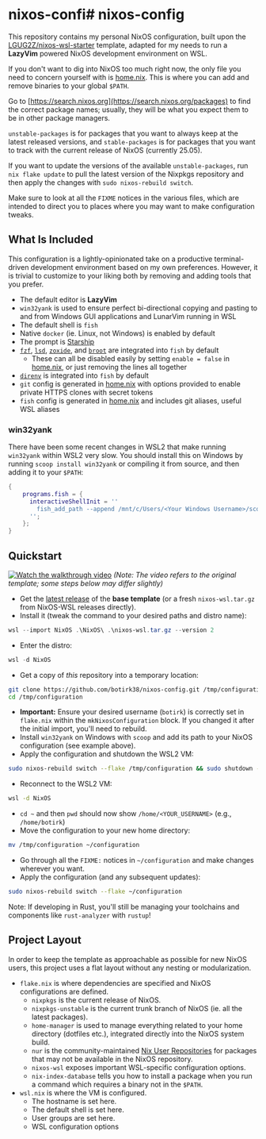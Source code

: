 # nixos-confi# nixos-config

This repository contains my personal NixOS configuration, built upon the
[LGUG2Z/nixos-wsl-starter](https://github.com/LGUG2Z/nixos-wsl-starter) template,
adapted for my needs to run a **LazyVim** powered
NixOS development environment on WSL.

If you don't want to dig into NixOS too much right now, the only file you need
to concern yourself with is [home.nix](home.nix). This is where you can add and
remove binaries to your global `$PATH`.

Go to [https://search.nixos.org](https://search.nixos.org/packages) to find the
correct package names; usually, they will be what you expect them to be
in other package managers.

`unstable-packages` is for packages that you want to always keep at the latest
released versions, and `stable-packages` is for packages that you want to track
with the current release of NixOS (currently 25.05).

If you want to update the versions of the available `unstable-packages`, run
`nix flake update` to pull the latest version of the Nixpkgs repository and
then apply the changes with `sudo nixos-rebuild switch`.

Make sure to look at all the `FIXME` notices in the various files, which are
intended to direct you to places where you may want to make configuration
tweaks.

## What Is Included

This configuration is a lightly-opinionated take on a productive terminal-driven
development environment based on my own preferences. However, it is trivial to
customize to your liking both by removing and adding tools that you prefer.

- The default editor is **LazyVim**
- `win32yank` is used to ensure perfect bi-directional copying and pasting to
  and from Windows GUI applications and LunarVim running in WSL
- The default shell is `fish`
- Native `docker` (ie. Linux, not Windows) is enabled by default
- The prompt is [Starship](https://starship.rs/)
- [`fzf`](https://github.com/junegunn/fzf),
  [`lsd`](https://github.com/lsd-rs/lsd),
  [`zoxide`](https://github.com/ajeetdsouza/zoxide), and
  [`broot`](https://github.com/Canop/broot) are integrated into `fish` by
  default
  - These can all be disabled easily by setting `enable = false` in
    [home.nix](home.nix), or just removing the lines all together
- [`direnv`](https://github.com/direnv/direnv) is integrated into `fish` by
  default
- `git` config is generated in [home.nix](home.nix) with options provided to
  enable private HTTPS clones with secret tokens
- `fish` config is generated in [home.nix](home.nix) and includes git aliases,
  useful WSL aliases

### win32yank

There have been some recent changes in WSL2 that make running `win32yank`
within WSL2 very slow. You should install this on Windows by running `scoop
install win32yank` or compiling it from source, and then adding it to your `$PATH`:

```nix
{
    programs.fish = {
      interactiveShellInit = ''
        fish_add_path --append /mnt/c/Users/<Your Windows Username>/scoop/apps/win32yank/0.1.1
      '';
    };
}
```

## Quickstart

[![Watch the walkthrough video](https://img.youtube.com/vi/ZuVQds2hncs/hqdefault.jpg)](https://www.youtube.com/watch?v=ZuVQds2hncs)
_(Note: The video refers to the original template; some steps below may differ slightly)_

- Get the [latest
  release](https://github.com/LGUG2Z/nixos-wsl-starter/releases) of the **base template** (or a fresh `nixos-wsl.tar.gz` from NixOS-WSL releases directly).
- Install it (tweak the command to your desired paths and distro name):

```powershell
wsl --import NixOS .\NixOS\ .\nixos-wsl.tar.gz --version 2
```

- Enter the distro:

```powershell
wsl -d NixOS
```

- Get a copy of _this_ repository into a temporary location:

```bash
git clone https://github.com/botirk38/nixos-config.git /tmp/configuration
cd /tmp/configuration
```

- **Important:** Ensure your desired username (`botirk`) is correctly set in `flake.nix` within the `mkNixosConfiguration` block. If you changed it after the initial import, you'll need to rebuild.
- Install `win32yank` on Windows with `scoop` and add its path to your NixOS configuration (see example above).
- Apply the configuration and shutdown the WSL2 VM:

```bash
sudo nixos-rebuild switch --flake /tmp/configuration && sudo shutdown -h now
```

- Reconnect to the WSL2 VM:

```bash
wsl -d NixOS
```

- `cd ~` and then `pwd` should now show `/home/<YOUR_USERNAME>` (e.g., `/home/botirk`)
- Move the configuration to your new home directory:

```bash
mv /tmp/configuration ~/configuration
```

- Go through all the `FIXME:` notices in `~/configuration` and make changes
  wherever you want.
- Apply the configuration (and any subsequent updates):

```bash
sudo nixos-rebuild switch --flake ~/configuration
```

Note: If developing in Rust, you'll still be managing your toolchains and
components like `rust-analyzer` with `rustup`!

## Project Layout

In order to keep the template as approachable as possible for new NixOS users,
this project uses a flat layout without any nesting or modularization.

- `flake.nix` is where dependencies are specified and NixOS configurations are defined.
  - `nixpkgs` is the current release of NixOS.
  - `nixpkgs-unstable` is the current trunk branch of NixOS (ie. all the
    latest packages).
  - `home-manager` is used to manage everything related to your home
    directory (dotfiles etc.), integrated directly into the NixOS system build.
  - `nur` is the community-maintained [Nix User
    Repositories](https://nur.nix-community.org/) for packages that may not
    be available in the NixOS repository.
  - `nixos-wsl` exposes important WSL-specific configuration options.
  - `nix-index-database` tells you how to install a package when you run a
    command which requires a binary not in the `$PATH`.
- `wsl.nix` is where the VM is configured.
  - The hostname is set here.
  - The default shell is set here.
  - User groups are set here.
  - WSL configuration options
